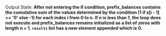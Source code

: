 Output State: **After not entering the if condition, prefix_balances contains the cumulative sum of the values determined by the condition (1 if s[i - 1] == '0' else -1) for each index i from 0 to n. If n is less than 1, the loop does not execute and prefix_balances remains initialized as a list of zeros with length n + 1. `results` list has a new element appended which is 0.**